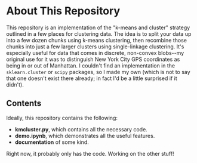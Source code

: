 About This Repository
======================

This repository is an implementation of the "k-means and cluster" strategy outlined in a few places for clustering data. The idea is to split your data up into a few dozen chunks using k-means clustering, then recombine those chunks into just a few larger clusters using single-linkage clustering. It's especially useful for data that comes in discrete, non-convex blobs--my original use for it was to distinguish New York City GPS coordinates as being in or out of Manhattan. I couldn't find an implementation in the ```sklearn.cluster``` or ```scipy``` packages, so I made my own (which is not to say that one doesn't exist there already; in fact I'd be a little surprised if it didn't).

Contents
---------

Ideally, this repository contains the following:

* **kmcluster.py**, which contains all the necessary code.
* **demo.ipynb**, which demonstrates all the useful features.
* **documentation** of some kind.

Right now, it probably only has the code. Working on the other stuff!

